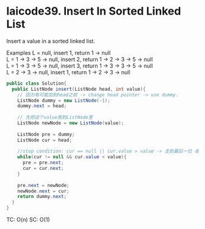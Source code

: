 # laicode39. Insert In Sorted Linked List
Insert a value in a sorted linked list.

Examples
L = null, insert 1, return 1 -> null        
L = 1 -> 3 -> 5 -> null, insert 2, return 1 -> 2 -> 3 -> 5 -> null          
L = 1 -> 3 -> 5 -> null, insert 3, return 1 -> 3 -> 3 -> 5 -> null          
L = 2 -> 3 -> null, insert 1, return 1 -> 2 -> 3 -> null        

```java
public class Solution{
  public ListNode insert(ListNode head, int value){
    // 因为有可能加到head之前 -> change head pointer -> use dummy.
    ListNode dummy = new ListNode(-1);
    dummy.next = head;
    
    // 先把这个value放到ListNode里
    ListNode newNode = new ListNode(value);
    
    ListNode pre = dummy;
    ListNode cur = head;
    
    //stop condition: cur == null || cur.value > value -> 走到最后一位 或者 cur的值大于value
    while(cur != null && cur.value < value){
      pre = pre.next;
      cur = cur.next;
    }
    
    pre.next = newNode;
    newNode.next = cur;
    return dummy.next;
  }
}
```
TC: O(n)
SC: O(1)
